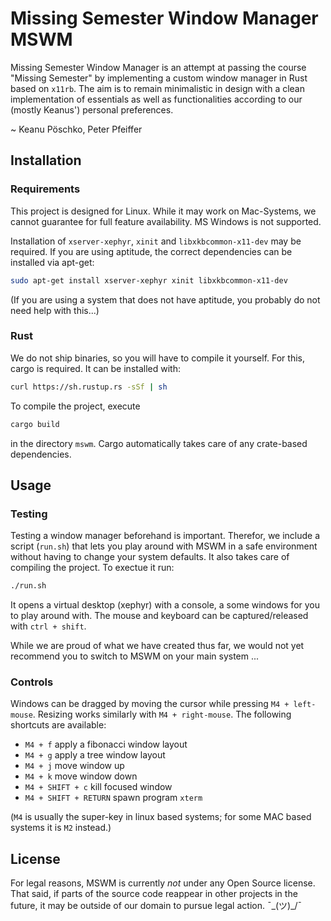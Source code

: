# Missing Semester Window Manager MSWM
Missing Semester Window Manager is an attempt at passing the course "Missing Semester" by implementing a custom window manager in Rust based on `x11rb`.
The aim is to remain minimalistic in design with a clean implementation of essentials as well as functionalities according to our (mostly Keanus') personal preferences.

~ Keanu Pöschko, Peter Pfeiffer

## Installation

### Requirements
This project is designed for Linux.
While it may work on Mac-Systems, we cannot guarantee for full feature availability.
MS Windows is not supported.

Installation of `xserver-xephyr`, `xinit` and `libxkbcommon-x11-dev` may be required.
If you are using aptitude, the correct dependencies can be installed via apt-get:
```bash
sudo apt-get install xserver-xephyr xinit libxkbcommon-x11-dev
```
(If you are using a system that does not have aptitude, you probably do not need help with this...)

### Rust
We do not ship binaries, so you will have to compile it yourself. For this, cargo is required.
It can be installed with:
```bash
curl https://sh.rustup.rs -sSf | sh
```
To compile the project, execute
```bash
cargo build
```
in the directory `mswm`. Cargo automatically takes care of any crate-based dependencies.

## Usage

### Testing
Testing a window manager beforehand is important.
Therefor, we include a script (`run.sh`) that lets you play around with MSWM in a safe environment without having to change your system defaults.
It also takes care of compiling the project.
To exectue it run:
```bash
./run.sh
```
It opens a virtual desktop (xephyr) with a console, a some windows for you to play around with.
The mouse and keyboard can be captured/released with `ctrl + shift`.

While we are proud of what we have created thus far, we would not yet recommend you to switch to MSWM on your main system ...

### Controls
Windows can be dragged by moving the cursor while pressing `M4 + left-mouse`.
Resizing works similarly with `M4 + right-mouse`.
The following shortcuts are available:
- `M4 + f` apply a fibonacci window layout
- `M4 + g` apply a tree window layout
- `M4 + j` move window up
- `M4 + k` move window down
- `M4 + SHIFT + c` kill focused window
- `M4 + SHIFT + RETURN` spawn program `xterm`

(`M4` is usually the super-key in linux based systems; for some MAC based systems it is `M2` instead.)

## License
For legal reasons, MSWM is currently *not* under any Open Source license.
That said, if parts of the source code reappear in other projects in the future, it may be outside of our domain to pursue legal action. ¯\_(ツ)_/¯
